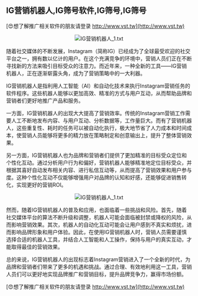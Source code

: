## **IG营销机器人,IG筛号软件,IG筛号,IG筛号**

[😍想了解推广相关软件的朋友请登录 http://www.vst.tw](http://www.vst.tw)

 <center><img src="https://vst.tw/MP4/tuiguang/png/8.png" alt="IG营销机器人_1.txt"></center>

随着社交媒体的不断发展，Instagram（简称IG）已经成为了全球最受欢迎的社交平台之一，拥有数以亿计的用户。在这个充满竞争的环境中，营销人员们正在不断寻找新的方法来吸引目标受众的注意力。而近年来，一种全新的工具——IG营销机器人，正在逐渐崭露头角，成为了营销策略中的一大利器。

IG营销机器人是指利用人工智能（AI）和自动化技术来执行Instagram营销任务的软件程序。这些机器人能够以更加高效、精准的方式与用户互动，从而帮助品牌和营销者们更好地推广产品和服务。

一方面，IG营销机器人的出现大大提高了营销效率。传统的Instagram营销工作需要人工不断地发布内容、与用户互动、分析数据等，工作量巨大。而有了营销机器人，这些重复性、耗时的任务可以被自动化执行，极大地节省了人力成本和时间成本，使营销人员能够将更多的精力放在策略制定和创意输出上，提升了整体营销效果。

另一方面，IG营销机器人也为品牌和营销者们提供了更加精准的目标受众定位和个性化互动。通过分析用户行为和偏好，营销机器人能够精准地定位目标受众，并根据其喜好自动发布相关内容、进行私信互动等，从而提高了营销效果和用户参与度。这种个性化互动不仅能够增强用户对品牌的认知和好感，还能够促进销售转化，实现更好的营销ROI。

 <center><img src="https://vst.tw/MP4/tuiguang/png/2.png" alt="IG营销机器人_1.txt"></center>

然而，随着IG营销机器人的普及和应用，也面临着一些挑战和风险。首先，随着社交媒体平台的算法不断升级和调整，机器人可能会面临被封禁或降权的风险，从而影响营销效果。其次，机器人的自动化互动可能会让用户感到不真实和烦扰，进而影响品牌形象和用户体验。因此，在使用IG营销机器人时，营销人员需要谨慎选择合适的机器人工具，并结合人工智能和人工操作，保持与用户的真实互动，才能取得最佳的营销效果。

总的来说，IG营销机器人的出现标志着Instagram营销进入了一个全新的时代，为品牌和营销者们带来了更多的机遇和挑战。通过合理、有效地利用这一工具，营销人员们可以更好地实现品牌推广和营销目标，提升品牌竞争力，赢得市场份额。

[😍想了解推广相关软件的朋友请登录 http://www.vst.tw](http://www.vst.tw)



